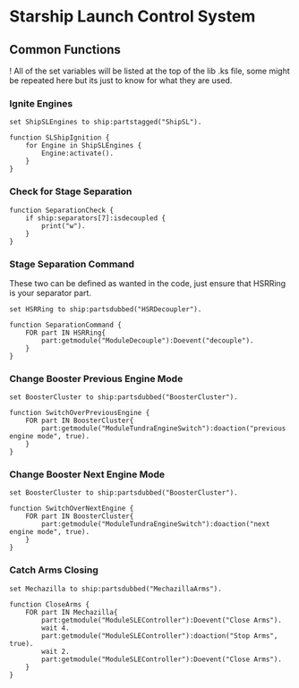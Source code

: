 # Starship Launch Control System
## Common Functions
! All of the set variables will be listed at the top of the lib .ks file, some might be repeated here but its just to know for what they are used.
### Ignite Engines
```
set ShipSLEngines to ship:partstagged("ShipSL").

function SLShipIgnition {
    for Engine in ShipSLEngines {
        Engine:activate().
    }
}
```
### Check for Stage Separation
```
function SeparationCheck {
    if ship:separators[7]:isdecoupled {
        print("w").
    }
}
```
### Stage Separation Command
These two can be defined as wanted in the code, just
ensure that HSRRing is your separator part.
```
set HSRRing to ship:partsdubbed("HSRDecoupler").

function SeparationCommand {
    FOR part IN HSRRing{
        part:getmodule("ModuleDecouple"):Doevent("decouple").
    }
}
```
### Change Booster Previous Engine Mode
```
set BoosterCluster to ship:partsdubbed("BoosterCluster").

function SwitchOverPreviousEngine {
    FOR part IN BoosterCluster{
        part:getmodule("ModuleTundraEngineSwitch"):doaction("previous engine mode", true).
    }
}
```
### Change Booster Next Engine Mode
```
set BoosterCluster to ship:partsdubbed("BoosterCluster").

function SwitchOverNextEngine {
    FOR part IN BoosterCluster{
        part:getmodule("ModuleTundraEngineSwitch"):doaction("next engine mode", true).
    }
}
```
### Catch Arms Closing
```
set Mechazilla to ship:partsdubbed("MechazillaArms").

function CloseArms {
    FOR part IN Mechazilla{
        part:getmodule("ModuleSLEController"):Doevent("Close Arms").
        wait 4.
        part:getmodule("ModuleSLEController"):doaction("Stop Arms", true).
        wait 2.
        part:getmodule("ModuleSLEController"):Doevent("Close Arms").
    }
}
```
